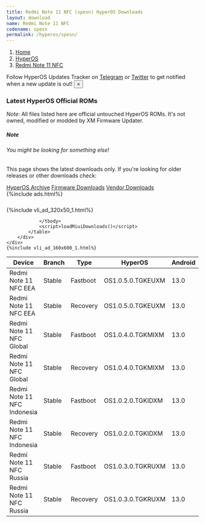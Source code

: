 ```yaml
---
title: Redmi Note 11 NFC (spesn) HyperOS Downloads
layout: download
name: Redmi Note 11 NFC
codename: spesn
permalink: /hyperos/spesn/
---
```

<nav aria-label="breadcrumb">
    <ol class="breadcrumb">
        <li class="breadcrumb-item"><a href="/">Home</a></li>
        <li class="breadcrumb-item"><a href="/hyperos/">HyperOS</a></li>
        <li class="breadcrumb-item active" aria-current="page"><a href="/hyperos/spesn/">Redmi Note 11 NFC</a></li>
    </ol>
</nav>
<div class="alert alert-primary alert-dismissible fade show" role="alert">
    Follow HyperOS Updates Tracker on <a href="https://t.me/MIUIUpdatesTracker" class="alert-link">Telegram</a>
     or <a href="https://twitter.com/MiFwUpdater" class="alert-link">Twitter</a> to get notified when a new update is out!
    <button type="button" class="close" data-dismiss="alert" aria-label="Close">
        <span aria-hidden="true">&times;</span>
    </button>
</div>

### Latest HyperOS Official ROMs
*Note*: All files listed here are official untouched HyperOS ROMs. It's not owned, modified or modded by XM Firmware Updater.
<div class="card">
  <div class="card-body">
    <h5 class="card-title">Note</h5>
    <h6 class="card-subtitle mb-2 text-muted">You might be looking for something else!</h6>
    <p class="card-text">This page shows the latest downloads only.
     If you're looking for older releases or other downloads check:</p>
    <a href="/archive/hyperos/spesn/" class="card-link">HyperOS Archive</a>
    <a href="/firmware/spesn/" class="card-link">Firmware Downloads</a>
    <a href="/vendor/spesn/" class="card-link">Vendor Downloads</a>
  </div>
</div>
{%include ads.html%}
<div class="row justify-content-center">
    <div class="col-10">
        <div class="table-responsive-md" style="margin-top: 25px;">
            {%include vli_ad_320x50_1.html%}
            <table id="miui" class="display dt-responsive nowrap compact table table-striped table-hover table-sm">
                <thead class="thead-dark">
                    <tr>
                        <th data-ref="device">Device</th>
                        <th data-ref="branch">Branch</th>
                        <th data-ref="type">Type</th>
                        <th data-ref="miui">HyperOS</th>
                        <th data-ref="android">Android</th>
                        <th data-ref="size">Size</th>
                        <th data-ref="size">Date</th>
                        <th data-ref="link">Link</th>
                    </tr>
                </thead>
                <tbody>
                <tr><td>Redmi Note 11 NFC EEA</td><td>Stable</td><td>Fastboot</td><td>OS1.0.5.0.TGKEUXM</td><td>13.0</td><td>6.2 GB</td><td>2024-08-05</td><td><a href="/hyperos/spesn/stable/OS1.0.5.0.TGKEUXM/">Download</a></td></tr>
<tr><td>Redmi Note 11 NFC EEA</td><td>Stable</td><td>Recovery</td><td>OS1.0.5.0.TGKEUXM</td><td>13.0</td><td>3.8 GB</td><td>2024-08-19</td><td><a href="/hyperos/spesn/stable/OS1.0.5.0.TGKEUXM/">Download</a></td></tr>
<tr><td>Redmi Note 11 NFC Global</td><td>Stable</td><td>Fastboot</td><td>OS1.0.4.0.TGKMIXM</td><td>13.0</td><td>6.4 GB</td><td>2024-04-11</td><td><a href="/hyperos/spesn/stable/OS1.0.4.0.TGKMIXM/">Download</a></td></tr>
<tr><td>Redmi Note 11 NFC Global</td><td>Stable</td><td>Recovery</td><td>OS1.0.4.0.TGKMIXM</td><td>13.0</td><td>3.9 GB</td><td>2024-04-17</td><td><a href="/hyperos/spesn/stable/OS1.0.4.0.TGKMIXM/">Download</a></td></tr>
<tr><td>Redmi Note 11 NFC Indonesia</td><td>Stable</td><td>Fastboot</td><td>OS1.0.2.0.TGKIDXM</td><td>13.0</td><td>5.6 GB</td><td>2024-07-01</td><td><a href="/hyperos/spesn/stable/OS1.0.2.0.TGKIDXM/">Download</a></td></tr>
<tr><td>Redmi Note 11 NFC Indonesia</td><td>Stable</td><td>Recovery</td><td>OS1.0.2.0.TGKIDXM</td><td>13.0</td><td>3.8 GB</td><td>2024-07-13</td><td><a href="/hyperos/spesn/stable/OS1.0.2.0.TGKIDXM/">Download</a></td></tr>
<tr><td>Redmi Note 11 NFC Russia</td><td>Stable</td><td>Fastboot</td><td>OS1.0.3.0.TGKRUXM</td><td>13.0</td><td>5.8 GB</td><td>2024-08-05</td><td><a href="/hyperos/spesn/stable/OS1.0.3.0.TGKRUXM/">Download</a></td></tr>
<tr><td>Redmi Note 11 NFC Russia</td><td>Stable</td><td>Recovery</td><td>OS1.0.3.0.TGKRUXM</td><td>13.0</td><td>3.7 GB</td><td>2024-08-14</td><td><a href="/hyperos/spesn/stable/OS1.0.3.0.TGKRUXM/">Download</a></td></tr>

                </tbody>
                <script>loadMiuiDownloads()</script>
            </table>
        </div>
    </div>
    {%include vli_ad_160x600_1.html%}
</div>

